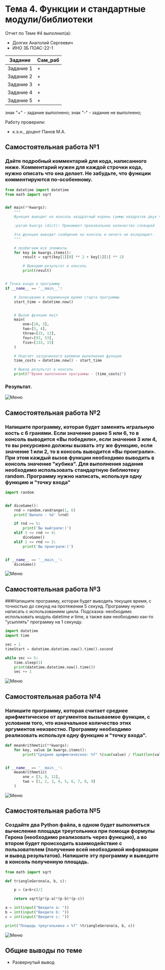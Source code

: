 # Тема 4. Функции и стандартные модули/библиотеки
Отчет по Теме #4 выполнил(а):
- Долгих Анатолий Сергеевич
- ИНО ЗБ ПОАС-22-1

| Задание | Сам_раб |
| ------ | ------ |
| Задание 1 | + |
| Задание 2 | + |
| Задание 3 | + |
| Задание 4 | + |
| Задание 5 | + |

знак "+" - задание выполнено; знак "-" - задание не выполнено;

Работу проверили:
- к.э.н., доцент Панов М.А.

## Самостоятельная работа №1
### Дайте подробный комментарий для кода, написанного ниже. Комментарий нужен для каждой строчки кода, нужно описать что она делает. Не забудьте, что функции комментируются по-особенному.


```python
from datetime import datetime
from math import sqrt


def main(**kwargs):
    """
    Функция выводит на консоль квадратный корень суммы квадратов двух чисел

    :param kwargs (dict): Принимает произвольное количество словарей

    Эта функция выводит сообщение на консоль и ничего не возвращает.
    """

    # пробегаем все элементы
    for key in kwargs.items():
        result = sqrt(key[1][0] ** 2 + key[1][1] ** 2)

        # Выводим результат в консоль
        print(result)


# Точка входа в программу
if __name__ == '__main__':

    # Записываем в переменную время старта программы
    start_time = datetime.now()


    # Вызов функции main
    main(
        one=[10, 3],
        two=[5, 4],
        three=[15, 13],
        four=[93, 53],
        five=[133, 15]
    )

    # Подсчёт затраченного времени выполнения функции
    time_costs = datetime.now() - start_time

    # Вывод результат в консоль
    print(f"Время выполнения программы - {time_costs}")
```
### Результат.
![Меню](https://github.com/SuslickSLS/-SoftwareEngineering/blob/%D0%A2%D0%B5%D0%BC%D0%B0_4/Image/1.png)
  
## Самостоятельная работа №2
### Напишите программу, которая будет заменять игральную кость с 6 гранями. Если значение равно 5 или 6, то в консоль выводится «Вы победили», если значения 3 или 4, то вы рекурсивно должны вызвать эту же функцию, если значение 1 или 2, то в консоль выводится «Вы проиграли». При этом каждый вызов функции необходимо выводить в консоль значение "кубика". Для выполнения задания необходимо использовать стандартную библиотеку random. Программу нужно написать, используя одну функцию и "точку входа"

```python
import random


def diceGame():
    rnd = random.randrange(1, 6)
    print('Выпало - %d' %rnd)

    if rnd >= 5:
        print('Вы выйграли:)')
    elif 3 <= rnd <= 4:
        diceGame()
    elif 1 <= rnd <= 2:
        print('Вы проиграли:(')


if __name__ == '__main__':
    diceGame()
```

![Меню](https://github.com/SuslickSLS/-SoftwareEngineering/blob/%D0%A2%D0%B5%D0%BC%D0%B0_4/Image/2.png)
  
## Самостоятельная работа №3
###Напишите программу, которая будет выводить текущее время, с точностью до секунд на протяжении 5 секунд. Программу нужно написать с использованием цикла. Подсказка: необходимо использовать модуль datetime и time, а также вам необходимо как-то "усыплять" программу на 1 секунду.

```python
import datetime
import time

sec = 1
timeStart = datetime.datetime.now().time().second

while sec <= 5:
    time.sleep(1)
    print(datetime.datetime.now().time())
    sec += 1
```
![Меню](https://github.com/SuslickSLS/-SoftwareEngineering/blob/%D0%A2%D0%B5%D0%BC%D0%B0_4/Image/3.png)
  
## Самостоятельная работа №4
### Напишите программу, которая считает среднее арифметическое от аргументов вызываемое функции, с условием того, что изначальное количество этих аргументов неизвестно. Программу необходимо реализовать используя одну функцию и "точку входа".

```python
def meanArithmetic(**kwargs):
    for key, value in kwargs.items():
        print("Среднее арифметическое: %f" %(sum(value) / float(len(value))))


if __name__ == '__main__':
    meanArithmetic(
        one = [3, 8, 12],
        two = [1, 2, 3, 4, 5, 6, 7, 8, 9]
    )
```

![Меню](https://github.com/SuslickSLS/-SoftwareEngineering/blob/%D0%A2%D0%B5%D0%BC%D0%B0_4/Image/4.png)
  
## Самостоятельная работа №5
### Создайте два Python файла, в одном будет выполняться вычисление площади треугольника при помощи формулы Герона (необходимо реализовать через функцию), а во втором будет происходить взаимодействие с пользователем (получение всей необходимой информации и вывод результатов). Напишите эту программу и выведите в консоль полученную площадь.

```python
from math import sqrt

def triangleGerona(a, b, c):

    p = (a+b+c)/2

    return sqrt(p*(p-a)*(p-b)*(p-c))

a = int(input("Введите a: "))
b = int(input("Введите b: "))
c = int(input("Введите c: "))

print("Площадь треугольника = %f" %triangleGerona(a, b, c))
```
![Меню](https://github.com/SuslickSLS/-SoftwareEngineering/blob/%D0%A2%D0%B5%D0%BC%D0%B0_4/Image/5.png)

## Общие выводы по теме
- Развернутый вывод
